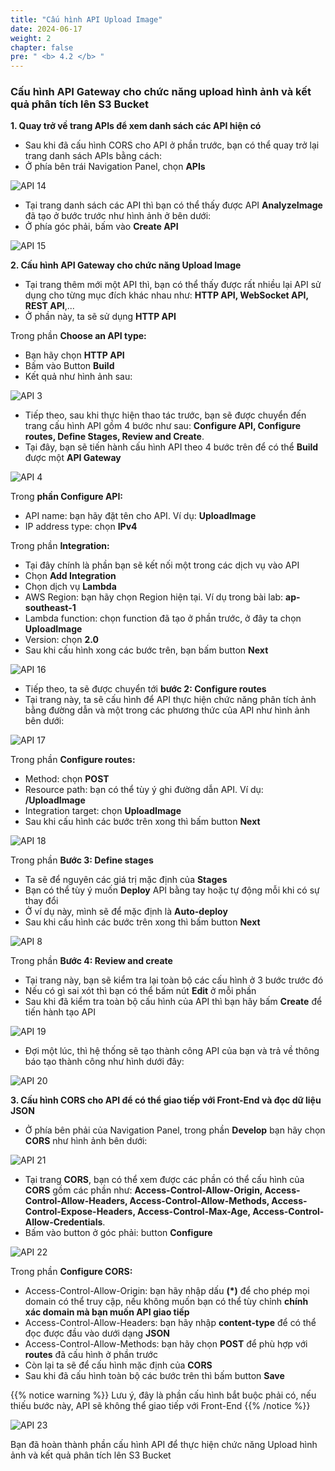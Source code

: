 ```yaml
---
title: "Cấu hình API Upload Image"
date: 2024-06-17
weight: 2
chapter: false
pre: " <b> 4.2 </b> "
---
```


### Cấu hình API Gateway cho chức năng upload hình ảnh và kết quả phân tích lên S3 Bucket

**1. Quay trở về trang APIs để xem danh sách các API hiện có**
- Sau khi đã cấu hình CORS cho API ở phần trước, bạn có thể quay trở lại trang danh sách APIs bằng cách:
- Ở phía bên trái Navigation Panel, chọn **APIs**

![API 14](/images/4.APIGateway/api_14.png)

- Tại trang danh sách các API thì bạn có thể thấy được API **AnalyzeImage** đã tạo ở bước trước như hình ảnh ở bên dưới:
- Ở phía góc phải, bấm vào **Create API**

![API 15](/images/4.APIGateway/api_15.png)

**2. Cấu hình API Gateway cho chức năng Upload Image**
- Tại trang thêm mới một API thì, bạn có thể thấy được rất nhiều lại API sử dụng cho từng mục đích khác nhau như: **HTTP API, WebSocket API, REST API**,...
- Ở phần này, ta sẽ sử dụng **HTTP API**

Trong phần **Choose an API type:**
- Bạn hãy chọn **HTTP API**
- Bấm vào Button **Build**
- Kết quả như hình ảnh sau:

![API 3](/images/4.APIGateway/api_3.png)

- Tiếp theo, sau khi thực hiện thao tác trước, bạn sẽ được chuyển đến trang cấu hình API gồm 4 bước như sau: **Configure API, Configure routes, Define Stages, Review and Create**.
- Tại đây, bạn sẽ tiến hành cấu hình API theo 4 bước trên để có thể **Build** được một **API Gateway**

![API 4](/images/4.APIGateway/api_4.png)

Trong **phần Configure API:**
- API name: bạn hãy đặt tên cho API. Ví dụ: **UploadImage**
- IP address type: chọn **IPv4**

Trong phần **Integration:**
- Tại đây chính là phần bạn sẽ kết nối một trong các dịch vụ vào API
- Chọn **Add Integration**
- Chọn dịch vụ **Lambda**
- AWS Region: bạn hãy chọn Region hiện tại. Ví dụ trong bài lab: **ap-southeast-1**
- Lambda function: chọn function đã tạo ở phần trước, ở đây ta chọn **UploadImage**
- Version: chọn **2.0**
- Sau khi cấu hình xong các bước trên, bạn bấm button **Next**

![API 16](/images/4.APIGateway/api_16.png)

- Tiếp theo, ta sẽ được chuyển tới **bước 2: Configure routes**
- Tại trang này, ta sẽ cấu hình để API thực hiện chức năng phân tích ảnh bằng đường dẫn và một trong các phương thức của API như hình ảnh bên dưới:

![API 17](/images/4.APIGateway/api_17.png)

Trong phần **Configure routes:**
- Method: chọn **POST**
- Resource path: bạn có thể tùy ý ghi đường dẫn API. Ví dụ: **/UploadImage**
- Integration target: chọn **UploadImage**
- Sau khi cấu hình các bước trên xong thì bấm button **Next**

![API 18](/images/4.APIGateway/api_18.png)

Trong phần **Bước 3: Define stages**
- Ta sẽ để nguyên các giá trị mặc định của **Stages**
- Bạn có thể tùy ý muốn **Deploy** API bằng tay hoặc tự động mỗi khi có sự thay đổi
- Ở ví dụ này, mình sẽ để mặc định là **Auto-deploy**
- Sau khi cấu hình các bước trên xong thì bấm button **Next**

![API 8](/images/4.APIGateway/api_8.png)

Trong phần **Bước 4: Review and create**
- Tại trang này, bạn sẽ kiểm tra lại toàn bộ các cấu hình ở 3 bước trước đó
- Nếu có gì sai xót thì bạn có thể bấm nút **Edit** ở mỗi phần
- Sau khi đã kiểm tra toàn bộ cấu hình của API thì bạn hãy bấm **Create** để tiến hành tạo API

![API 19](/images/4.APIGateway/api_19.png)

- Đợi một lúc, thì hệ thống sẽ tạo thành công API của bạn và trả về thông báo tạo thành công như hình dưới đây:

![API 20](/images/4.APIGateway/api_20.png)


**3. Cấu hình CORS cho API để có thể giao tiếp với Front-End và đọc dữ liệu JSON**
- Ở phía bên phải của Navigation Panel, trong phần **Develop** bạn hãy chọn **CORS** như hình ảnh bên dưới:

![API 21](/images/4.APIGateway/api_21.png)

- Tại trang **CORS**, bạn có thể xem được các phần có thể cấu hình của **CORS** gồm các phần như: **Access-Control-Allow-Origin, Access-Control-Allow-Headers, Access-Control-Allow-Methods, Access-Control-Expose-Headers, Access-Control-Max-Age, Access-Control-Allow-Credentials**.
- Bấm vào button ở góc phải: button **Configure**

![API 22](/images/4.APIGateway/api_22.png)

Trong phần **Configure CORS:**
- Access-Control-Allow-Origin: bạn hãy nhập dấu **(*)** để cho phép mọi domain có thể truy cập, nếu không muốn bạn có thể tùy chỉnh **chính xác domain mà bạn muốn API giao tiếp**
- Access-Control-Allow-Headers: bạn hãy nhập **content-type** để có thể đọc được đầu vào dưới dạng **JSON**
- Access-Control-Allow-Methods: bạn hãy chọn **POST** để phù hợp với **routes** đã cấu hình ở phần trước
- Còn lại ta sẽ để cấu hình mặc định của **CORS**
- Sau khi đã cấu hình toàn bộ các bước trên thì bấm button **Save**

{{% notice warning %}}
Lưu ý, đây là phần cấu hình bắt buộc phải có, nếu thiếu bước này, API sẽ không thể giao tiếp với Front-End
{{% /notice %}}

![API 23](/images/4.APIGateway/api_23.png)

Bạn đã hoàn thành phần cấu hình API để thực hiện chức năng Upload hình ảnh và kết quả phân tích lên S3 Bucket





